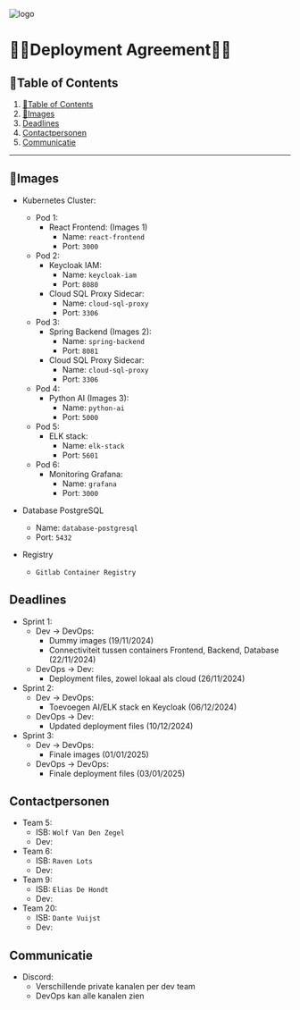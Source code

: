 ![logo](https://eliasdh.com/assets/media/images/logo-github.png)
# 💙🤍Deployment Agreement🤍💙

## 📘Table of Contents

1. [📘Table of Contents](#📘table-of-contents)
2. [🖖Images](#images)
3. [Deadlines](#Deadlines)
4. [Contactpersonen](#Contactpersonen)
5. [Communicatie](#Communicatie)



---

## 🖖Images
- Kubernetes Cluster:
    - Pod 1:
        - React Frontend: (Images 1)
            - Name: `react-frontend`
            - Port: `3000`
    - Pod 2:
        - Keycloak IAM:
            - Name: `keycloak-iam`
            - Port: `8080`
        - Cloud SQL Proxy Sidecar:
            - Name: `cloud-sql-proxy`
            - Port: `3306`
    - Pod 3:
        - Spring Backend (Images 2):
            - Name: `spring-backend`
            - Port: `8081`
        - Cloud SQL Proxy Sidecar:
            - Name: `cloud-sql-proxy`
            - Port: `3306`
    - Pod 4:
        - Python AI (Images 3):
            - Name: `python-ai`
            - Port: `5000`
    - Pod 5:
        - ELK stack:
            - Name: `elk-stack`
            - Port: `5601`
    - Pod 6:
        - Monitoring Grafana:
            - Name: `grafana`
            - Port: `3000`

- Database PostgreSQL
    - Name: `database-postgresql`
    - Port: `5432`

- Registry
    - `Gitlab Container Registry`

## Deadlines
- Sprint 1:
    - Dev -> DevOps:
        - Dummy images (19/11/2024)
        - Connectiviteit tussen containers Frontend, Backend, Database (22/11/2024)
    - DevOps -> Dev:
        - Deployment files, zowel lokaal als cloud (26/11/2024)
- Sprint 2: 
    - Dev -> DevOps:
        - Toevoegen AI/ELK stack en Keycloak (06/12/2024)
    - DevOps -> Dev:
        - Updated deployment files (10/12/2024)
- Sprint 3:
    - Dev -> DevOps:
        - Finale images (01/01/2025)
    - DevOps -> DevOps:
        - Finale deployment files (03/01/2025)

## Contactpersonen
- Team 5:
    - ISB: `Wolf Van Den Zegel`
    - Dev:
- Team 6:
    - ISB: `Raven Lots`
    - Dev:
- Team 9:
    - ISB: `Elias De Hondt`
    - Dev:
- Team 20:
    - ISB: `Dante Vuijst`
    - Dev:

## Communicatie
- Discord:
    - Verschillende private kanalen per dev team
    - DevOps kan alle kanalen zien
